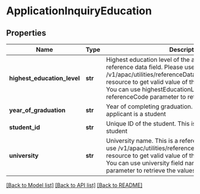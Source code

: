 # ApplicationInquiryEducation

## Properties
Name | Type | Description | Notes
------------ | ------------- | ------------- | -------------
**highest_education_level** | **str** | Highest education level of the applicant. This is a reference data field. Please use /v1/apac/utilities/referenceData/{highestEducationLevel} resource to get valid value of this field with description. You can use highestEducationLevel field name as the referenceCode parameter to retrieve the values. | [optional] 
**year_of_graduation** | **str** | Year of completing graduation. This is required if applicant is a student | [optional] 
**student_id** | **str** | Unique ID of the student. This is required if applicant is a student | [optional] 
**university** | **str** | University name. This is a reference data field. Please use /v1/apac/utilities/referenceData/{universityCode} resource to get valid value of this field with description. You can use university field name as the referenceCode parameter to retrieve the values. | [optional] 

[[Back to Model list]](../README.md#documentation-for-models) [[Back to API list]](../README.md#documentation-for-api-endpoints) [[Back to README]](../README.md)

